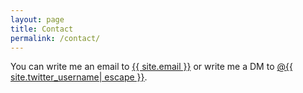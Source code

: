 ```yaml
---
layout: page
title: Contact
permalink: /contact/
---
```


You can write me an email to <a class="u-email" href="mailto:{{ site.email }}">{{ site.email }}</a> or write me a DM to <a href="https://www.twitter.com/{{ site.twitter_username| cgi_escape | escape }}"><span class="username">@{{ site.twitter_username| escape }}</span></a>.